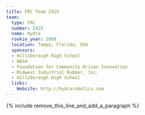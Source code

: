 ```yaml
---
title: FRC Team 2425
team:
  type: FRC
  number: 2425
  name: Hydra
  rookie_year: 2008
  location: Tampa, Florida, USA
  sponsors:
  - Hillsborough High School
  - NASA
  - Foundation for Community Driven Innovation
  - Midwest Industrial Rubber, Inc.
  - Hillsborough High School
  links:
    Website: http://hydrarobotics.com
---
```


{% include remove_this_line_and_add_a_paragraph %}